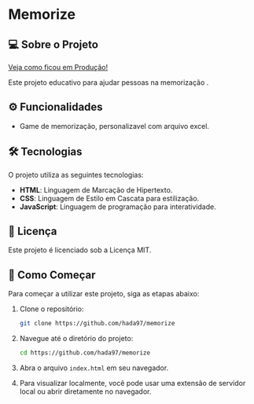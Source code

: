 # Memorize

## 💻 Sobre o Projeto

[Veja como ficou em Produção!](https://brave-sand-037e1081e.4.azurestaticapps.net/)

Este projeto educativo para ajudar pessoas na memorização .

## ⚙️ Funcionalidades

- Game de memorização, personalizavel com arquivo excel.

## 🛠 Tecnologias

O projeto utiliza as seguintes tecnologias:
- **HTML**: Linguagem de Marcação de Hipertexto.
- **CSS**: Linguagem de Estilo em Cascata para estilização.
- **JavaScript**: Linguagem de programação para interatividade.


## 📝 Licença

Este projeto é licenciado sob a Licença MIT.

## 🚀 Como Começar

Para começar a utilizar este projeto, siga as etapas abaixo:

1. Clone o repositório:
    ```bash
    git clone https://github.com/hada97/memorize
    ```
2. Navegue até o diretório do projeto:
    ```bash
    cd https://github.com/hada97/memorize
    ```

3. Abra o arquivo `index.html` em seu navegador.

4. Para visualizar localmente, você pode usar uma extensão de servidor local ou abrir diretamente no navegador.
